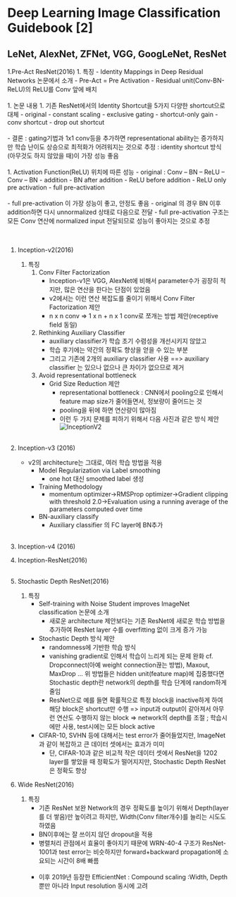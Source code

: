 # Deep Learning Image Classification Guidebook [2]
## LeNet, AlexNet, ZFNet, VGG, GoogLeNet, ResNet

1.Pre-Act ResNet(2016)
    1. 특징
    - Identity Mappings in Deep Residual Networks 논문에서 소개
    - Pre-Act = Pre Activation
        - Residual unit(Conv-BN-ReLU)의 ReLU를 Conv 앞에 배치<br><br>
    1. 논문 내용
        1. 기존 ResNet에서의 Identity Shortcut을 5가지 다양한 shortcut으로 대체
        - original
        - constant scaling
        - exclusive gating
        - shortcut-only gain
        - conv shortcut
        - drop out shortcut<br><br>
        - 결론 : gating기법과 1x1 conv등을 추가하면 representational ability는 증가하지만
            학습 난이도 상승으로 최적화가 어려워지는 것으로 추정
            : identity shortcut 방식(아무것도 하지 않았을 때)이 가장 성능 좋음<br><br>
        1. Activation Function(ReLU) 위치에 따른 성능
        - original : Conv – BN – ReLU – Conv – BN - addition
        - BN after addition
        - ReLU before addition
        - ReLU only pre activation
        - full pre-activation<br><br>
        - full pre-activation 이 가장 성능이 좋고, 안정도 좋음
        - original 의 경우 BN 이후 addition하면 다시 unnormalized 상태로 다음으로 전달
        - full pre-activation 구조는 모든 Conv 연산에 normalized input 전달되므로 성능이 좋아지는 것으로 추정<br><br><br>
1. Inception-v2(2016)
    1. 특징
        1. Conv Filter Factorization
            - Inception-v1은 VGG, AlexNet에 비해서 parameter수가 굉장히 적지만, 많은 연산을 한다는 단점이 있었음
            - v2에서는 이런 연산 복잡도를 줄이기 위해서 Conv Filter Factorization 제안
            - n x n conv => 1 x n + n x 1 conv로 쪼개는 방법 제안(receptive field 동일)<br>
        1. Rethinking Auxiliary Classifier
            - auxiliary classifier가 학습 초기 수렴성을 개선시키지 않았고
            - 학습 후기에는 약간의 정확도 향상을 얻을 수 있는 부분
            - 그리고 기존에 2개의 auxiliary classifier 사용
               ==> auxiliary classifier 는 있으나 없으나 큰 차이가 없으므로 제거<br>
        1. Avoid representational bottleneck
            - Grid Size Reduction 제안
                - representational bottleneck : CNN에서 pooling으로 인해서 feature map size가 줄어들면서, 정보량이 줄어드는 것
                - pooling을 뒤에 하면 연산량이 많아짐
                - 이런 두 가지 문제를 피하기 위해서 다음 사진과 같은 방식 제안<br>
            ![InceptionV2](file:///C:/Users/%EC%82%AC%EC%9A%A9%EC%9E%90/Pictures/noname02.png)<br><br>             
1. Inception-v3 (2016)
    - v2의 architecture는 그대로, 여러 학습 방법을 적용
        - Model Regularization via Label smoothing
            - one hot 대신 smoothed label 생성
        - Training Methodology
            - momentum optimizer->RMSProp optimizer->Gradient clipping with threshold 2.0->Evaluation using a running average of the parameters computed over time
        - BN-auxiliary classify
            - Auxiliary classifier 의 FC layer에 BN추가<br><br>
1. Inception-v4 (2016)  
1. Inception-ResNet(2016)<br><br>
1. Stochastic Depth ResNet(2016)
    1. 특징
        - Self-training with Noise Student improves ImageNet classification 논문에 소개
            - 새로운 architecture 제안보다는 기존 ResNet에 새로운 학습 방법을 추가하여 	ResNet layer 수를 overfitting 없이 크게 증가 가능
        - Stochastic Depth 방식 제안
            - randomness에 기반한 학습 방식
            - vanishing gradient로 인해서 학습이 느리게 되는 문제 완화
             cf. Dropconnect(아예 weight connection끊는 방법), Maxout, MaxDrop ...
                 위 방법들은 hidden unit(feature map)에 집중했다면 Stochastic depth란 network의 depth를 학습 단계에 random하게 줄임<br>
           - ResNet으로 예를 들면 확률적으로 특정 block을 inactive하게 하여 해당 block은 shortcut만 수행 => input과 output이 같아져서 아무런 연산도 수행하지 않는 block
             => network의 depth를 조절 ; 학습시에만 사용, test시에는 모든 block active<br>
        - CIFAR-10, SVHN 등에 대해서는 test error가 줄어들었지만, ImageNet과 같이 복잡하고 큰 데이터 셋에서는 효과가 미미
            - 단, CIFAR-10과 같은 비교적 작은 데이터 셋에서 ResNet을 1202 layer를 쌓았을 때 정확도가 떨어지지만, Stochastic Depth ResNet은 정확도 향상

1. Wide ResNet(2016)
    1. 특징
        - 기존 ResNet 보완 Network의 경우 정확도를 높이기 위해서 Depth(layer를 더 쌓음)만 높이려고 하지만, Width(Conv filter개수)를 늘리는 시도도 하였음
        - BN이후에는 잘 쓰이지 않던 dropout을 적용
        - 병렬처리 관점에서 효율이 좋아지기 때문에 WRN-40-4 구조가 ResNet-1001과 test error는 비슷하지만 forward+backward propagation에 소요되는 시간이 8배 빠름<br><br>
        - 이후 2019년 등장한 EfficientNet : Compound scaling :Width, Depth뿐만 아니라 Input resolution 동시에 고려